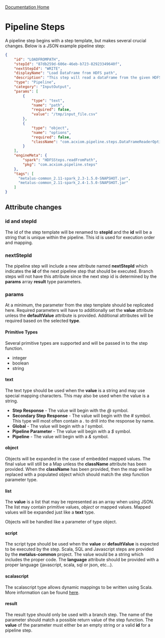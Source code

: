 [Documentation Home](readme.md)

# Pipeline Steps
A pipeline step begins with a step template, but makes several crucial changes. Below is a JSON example pipeline step:

```JSON
{
	"id": "LOADFROMPATH",
	"stepId": "87db259d-606e-46eb-b723-82923349640f",
	"nextStepId": "WRITE",
	"displayName": "Load DataFrame from HDFS path",
	"description": "This step will read a dataFrame from the given HDFS path",
	"type": "Pipeline",
	"category": "InputOutput",
	"params": [
		{
			"type": "text",
			"name": "path",
			"required": false,
			"value": "/tmp/input_file.csv"
		},
		{
			"type": "object",
			"name": "options",
			"required": false,
			"className": "com.acxiom.pipeline.steps.DataFrameReaderOptions"
		}
	],
	"engineMeta": {
		"spark": "HDFSSteps.readFromPath",
		"pkg": "com.acxiom.pipeline.steps"
	},
	"tags": [
	  "metalus-common_2.11-spark_2.3-1.5.0-SNAPSHOT.jar",
	  "metalus-common_2.11-spark_2.4-1.5.0-SNAPSHOT.jar"
	]
}
```

## Attribute changes
### id and stepId 
The id of the step template will be renamed to **stepId** and the **id** will be a string that is unique within the 
pipeline. This id is used for execution order and mapping.

### nextStepId
The pipeline step will include a new attribute named **nextStepId** which indicates the **id** of the next pipeline step
that should be executed. Branch steps will not have this attribute since the next step id is determined by the **params**
array **result** type parameters.

### params
At a minimum, the parameter from the step template should be replicated here. Required parameters will have to additionally
set the **value** attribute unless the **defaultValue** attribute is provided. Additional attributes will be required 
based on the selected **type**.

#### Primitive Types
Several primitive types are supported and will be passed in to the step function.

* integer
* boolean
* string

#### text
The text type should be used when the **value** is a string and may use special mapping characters. This may also be used 
when the value is a string.

* **Step Response** - The value will begin with the *@* symbol.
* **Secondary Step Response** - The value will begin with the *#* symbol. This type will most often contain a *.* to drill into the response by name.
* **Global** - The value will begin with a *!* symbol.
* **Pipeline Parameter** - The value will begin with a *$* symbol.
* **Pipeline** - The value will begin with a *&* symbol.

#### object
Objects will be expanded in the case of embedded mapped values. The final value will still be a Map unless the **className**
attribute has been provided. When the **className** has been provided, then the map will be replaced with a populated
object which should match the step function parameter type.
#### list
The **value** is a list that may be represented as an array when using JSON. The list may contain primitive values, 
*object* or mapped values. Mapped values will be expanded just like a **text** type.

Objects will be handled like a parameter of type object.
#### script
The script type should be used when the **value** or **defaultValue** is expected to be executed by the step. Scala, SQL 
and Javascript steps are provided by the **metalus-common** project. The value would be a string which includes the 
proper code. The **language** attribute should be provided with a proper language (javascript, scala, sql or json, etc...).
#### scalascript
The scalascript type allows dynamic mappings to be written using Scala. More information can be found [here](step-templates.md#scala-script-parameters).
#### result
The result type should only be used with a branch step. The name of the parameter should match a possible return value
of the step function. The **value** of the parameter must either be an empty string or a valid **id** for a pipeline step.
